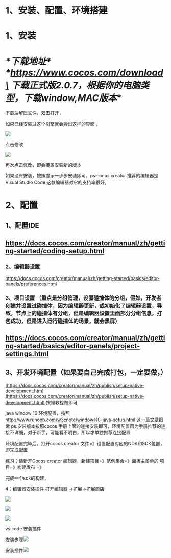 # 1、安装、配置、环境搭建



# **1、安装**





# ***\*下载地址\**   \**https://www.cocos.com/download\**   下载正式版2.0.7，根据你的电脑类型，下载window,MAC版本**

下载后解压文件，双击打开，

如果已经安装过这个引擎就会弹出这样的界面 ，

![](D:\book1\image\Image1.png)

点击修改

![](D:\book1\image\install-2.png)

再次点击修改，即会覆盖安装新的版本

如果没有安装，按照提示一步步安装即可，ps:cocos creator 推荐的编辑器是Visual Studio Code  这款编辑器对它的支持率很好，

# **2、配置**

## **1、配置IDE**

## **https://docs.cocos.com/creator/manual/zh/getting-started/coding-setup.html**

### **2、编辑器设置**

<https://docs.cocos.com/creator/manual/zh/getting-started/basics/editor-panels/preferences.html>

### **3、项目设置   （重点是分组管理，设置碰撞体的分组，假如，开发者创建并设置过碰撞体，因为编辑器更新，或初始化了编辑器设置，导致，节点上的碰撞体有分组，但是编辑器设置里面部分分组信息，打包成功，但是进入运行碰撞体的场景，就会黑屏）**

## **https://docs.cocos.com/creator/manual/zh/getting-started/basics/editor-panels/project-settings.html**

## **3、开发环境配置（如果要自己完成打包，一定要做，）**

[https://docs.cocos.com/creator/manual/zh/publish/setup-native-development.htm](https://docs.cocos.com/creator/manual/zh/publish/setup-native-development.html)    按照教程做即可

java window 10 环境配置，按照<http://www.runoob.com/w3cnote/windows10-java-setup.html>   这一篇文章照做    ps:安装版本按照cocos 手册上面的连接安装即可，环境配置因为手册推荐的连接不详细，对于新手，可能看不明白，所以才单独推荐连接配置

环境配置完毕后，打开cocos creator    文件=》设置配置对应的NDK和SDK位置，即完成配置

练习：请新开Cocos creator 编辑器，新建项目=》范例集合=》面板主菜单的 项目=》构建发布                    =》

完成一个sdk的构建，

4：编辑器安装插件     打开编辑器 ->扩展->扩展商店  

![](D:\book1\image\chajianCC-1.png)



![](D:\book1\image\chajianCC-2.png)

![](D:\book1\image\chajian-CC-3.png)



vs code 安装插件

安装步骤![](D:\book1\image\安装步骤1.png)

安装插件![](D:\book1\image\chajian-code1.png)